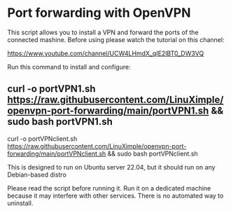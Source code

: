 # Port forwarding with OpenVPN
This script allows you to install a VPN and forward the ports of the connected mashine.
Before using please watch the tutorial on this channel:

https://www.youtube.com/channel/UCW4LHmdX_qIE2lBT0_DW3VQ


Run this command to install and configure:

 ## curl -o portVPN1.sh https://raw.githubusercontent.com/LinuXimple/openvpn-port-forwarding/main/portVPN1.sh && sudo bash portVPN1.sh



curl -o portVPNclient.sh https://raw.githubusercontent.com/LinuXimple/openvpn-port-forwarding/main/portVPNclient.sh && sudo bash portVPNclient.sh


This is designed to run on Ubuntu server 22.04, but it should run on any Debian-based distro


Please read the script before running it.
Run it on a dedicated machine because it may interfere with other services.
There is no automated way to uninstall.
